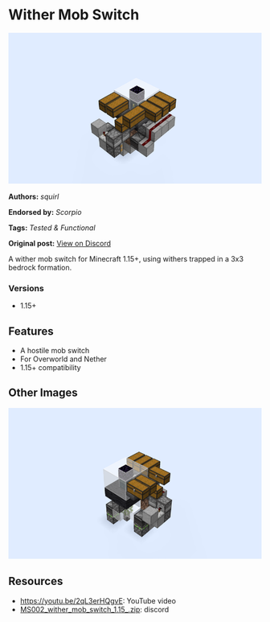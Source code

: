 # Wither Mob Switch
<img alt="2022-02-12_23.42.24.png" src="images/2022-02-12_23.42.24.png?raw=1" height="300px">

**Authors:** *squirl*

**Endorsed by:** *Scorpio*

**Tags:** *Tested & Functional*

**Original post:** [View on Discord](https://discord.com/channels/913065809096638494/1391981206177845268)

A wither mob switch for Minecraft 1.15+, using withers trapped in a 3x3 bedrock formation.
### Versions
- 1.15+

## Features
- A hostile mob switch
- For Overworld and Nether
- 1.15+ compatibility

## Other Images
<img src="images/2022-02-12_23.42.35.png?raw=1" height="300px">

## Resources
- https://youtu.be/2qL3erHQgvE: YouTube video
- [MS002_wither_mob_switch_1.15_.zip](attachments/MS002_wither_mob_switch_1.15_.zip): discord
